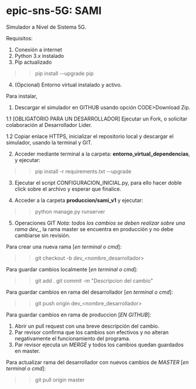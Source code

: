 # epic-sns-5G: SAMI
Simulador a Nivel de Sistema 5G.


Requisitos:
1. Conexión a internet
2. Python 3.x instalado
3. Pip actualizado
  >>pip install --upgrade pip
4. (Opcional) Entorno virtual instalado y activo.

Para instalar, 
1. Descargar el simulador en GITHUB usando opción CODE>Download Zip.

  1.1 [OBLIGATORIO PARA UN DESARROLLADOR] Ejecutar un Fork, o solicitar colaboración al Desarrollador Lider.
  
  1.2 Copiar enlace HTTPS, inicializar el repositorio local y descargar el simulador, usando la terminal y GIT.
  
2. Acceder mediante terminal a la carpeta: **entorno_virtual_dependencias**, y ejecutar:
>>pip install -r requirements.txt --upgrade

3. Ejecutar el script CONFIGURACION_INICIAL.py, para ello hacer doble click sobre el archivo y esperar que finalice. 

4. Acceder a la carpeta **produccion/sami_v1** y ejecutar:
>>python manage.py runserver

5. Operaciones GIT
*Nota: todos los cambios se deben realizar sobre una rama dev_*, la rama master se encuentra en producción y no debe cambiarse sin revisión.

  Para crear una nueva rama [_en terminal o cmd_]:
  >>git checkout -b dev_<nombre_desarrollador>
  
  Para guardar cambios localmente [_en terminal o cmd_]:
  >>git add .
  >>git commit -m "Descripcion del cambio"
  
  Para guardar cambios en rama del desarrollador [_en terminal o cmd_]:
  >>git push origin dev_<nombre_desarrollador>

  Para guardar cambios en rama de produccion [_EN GITHUB_]:
  1. Abrir un pull request con una breve descripción del cambio.
  2. Par revisor confirma que los cambios son efectivos y no alteran negativamente el funcionamiento del programa.
  3. Par revisor ejecuta un _MERGE_ y todos los cambios quedan guardados en master.

  Para actualizar rama del desarrollador con nuevos cambios de _MASTER_ [_en terminal o cmd_]:
  >>git pull origin master

